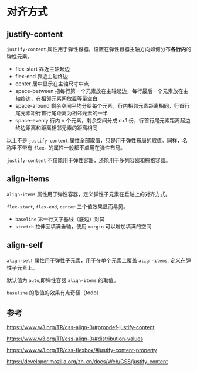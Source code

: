 # 对齐方式

## justify-content

`justify-content` 属性用于弹性容器，设置在弹性容器主轴方向如何分布**各行内**的弹性元素。

- flex-start 靠近主轴起边
- flex-end 靠近主轴终边
- center 居中显示在主轴尺寸中点
- space-between 把每行第一个元素放在主轴起边，每行最后一个元素放在主轴终边，在相邻元素间放置等量空白
- space-around 剩余空间平均分给每个元素，行内相邻元素距离相同，行首行尾元素距行首行尾距离为相邻元素的一半
- space-evenly 行内 n 个元素，剩余空间分成 n+1 份，行首行尾元素距离起边终边距离和距离相邻元素的距离相同

以上不是 `justify-content` 属性全部取值，只是用于弹性布局的取值。同样，名称里不带有 `flex-` 的属性一般都不单用在弹性布局。

`justify-content` 不仅能用于弹性容器，还能用于多列容器和栅格容器。

<Demo name="justify-content" />

## align-items

`align-items` 属性用于弹性容器，定义弹性子元素在垂轴上的对齐方式。

`flex-start`, `flex-end`, `center` 三个值效果显而易见。

- `baseline` 第一行文字基线（底边）对其
- `stretch` 拉伸至填满垂轴，使用 `margin` 可以增加填满的空间

<Demo name="align-items" />

## align-self

`align-self` 属性用于弹性子元素，用于在单个元素上覆盖 `align-items`, 定义在弹性子元素上。

默认值为 `auto`,即弹性容器 `align-items` 的取值。

`baseline` 的取值的效果有点奇怪（todo）

<Demo name="align-self" />

## 参考

https://www.w3.org/TR/css-align-3/#propdef-justify-content

https://www.w3.org/TR/css-align-3/#distribution-values

https://www.w3.org/TR/css-flexbox/#justify-content-property

https://developer.mozilla.org/zh-cn/docs/Web/CSS/justify-content
